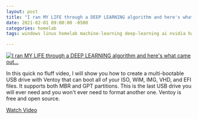 ```yaml
---
layout: post
title: "I ran MY LIFE through a DEEP LEARNING algorithm and here's what came out..."
date: 2021-02-01 09:00:00 -0500
categories: homelab
tags: windows linux homelab machine-learning deep-learning ai nvidia hardware life

---
```


[![I ran MY LIFE through a DEEP LEARNING algorithm and here's what came out...](https://img.youtube.com/vi/76bQjX-042U/0.jpg)](https://www.youtube.com/watch?v=76bQjX-042U "I ran MY LIFE through a DEEP LEARNING algorithm and here's what came out...")

In this quick no fluff video, I will show you how to create a multi-bootable USB drive with Ventoy that can boot all of your ISO, WIM, IMG, VHD, and EFI files.  It supports both MBR and GPT partitions.   This is the last USB drive you will ever need and you won't ever need to format another one.  Ventoy is free and open source.

[Watch Video](https://www.youtube.com/watch?v=76bQjX-042U)
